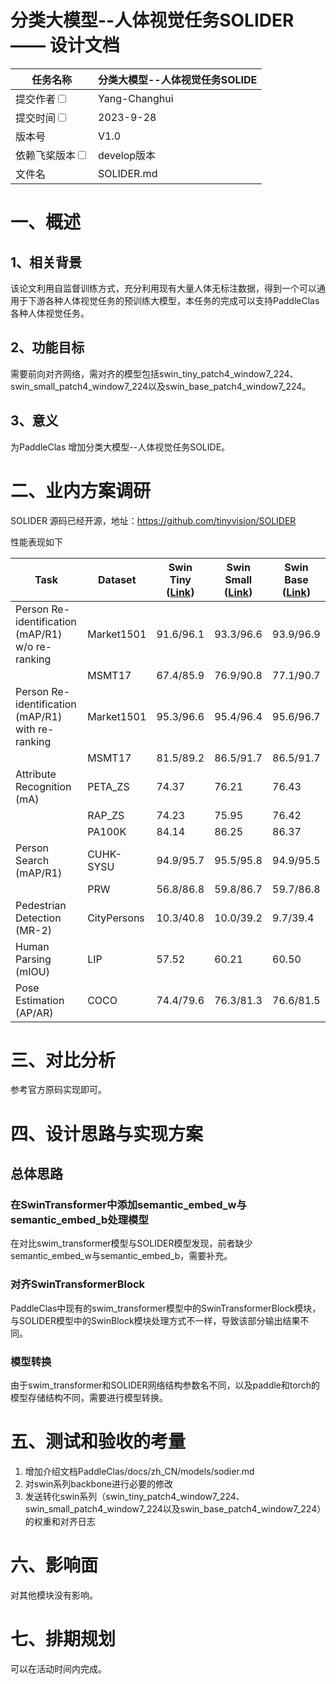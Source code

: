 # 分类大模型--人体视觉任务SOLIDER—— 设计文档

| 任务名称                                                     | 分类大模型--人体视觉任务SOLIDE |
|----------------------------------------------------------|----------------------|
| 提交作者<input type="checkbox" class="rowselector hidden">   | Yang-Changhui |
| 提交时间<input type="checkbox" class="rowselector hidden">   | 2023-9-28            |
| 版本号                                                      | V1.0                 |
| 依赖飞桨版本<input type="checkbox" class="rowselector hidden"> | develop版本            |
| 文件名                                                      | SOLIDER.md<br> |

# 一、概述
## 1、相关背景

该论文利用自监督训练方式，充分利用现有大量人体无标注数据，得到一个可以通用于下游各种人体视觉任务的预训练大模型，本任务的完成可以支持PaddleClas各种人体视觉任务。 


## 2、功能目标
需要前向对齐网络，需对齐的模型包括swin_tiny_patch4_window7_224、swin_small_patch4_window7_224以及swin_base_patch4_window7_224。

## 3、意义

为PaddleClas 增加分类大模型--人体视觉任务SOLIDE。


# 二、业内方案调研

SOLIDER 源码已经开源，地址：https://github.com/tinyvision/SOLIDER

性能表现如下

| Task                                              | Dataset     | Swin Tiny ([Link](https://drive.google.com/file/d/12UyPVFmjoMVpQLHN07tNh4liHUmyDqg8/view?usp=share_link)) | Swin Small ([Link](https://drive.google.com/file/d/1oyEgASqDHc7YUPsQUMxuo2kBZyi2Tzfv/view?usp=share_link)) | Swin Base ([Link](https://drive.google.com/file/d/1uh7tO34tMf73MJfFqyFEGx42UBktTbZU/view?usp=share_link)) |
| ------------------------------------------------- | ----------- | ------------------------------------------------------------ | ------------------------------------------------------------ | ------------------------------------------------------------ |
| Person Re-identification (mAP/R1) w/o re-ranking  | Market1501  | 91.6/96.1                                                    | 93.3/96.6                                                    | 93.9/96.9                                                    |
|                                                   | MSMT17      | 67.4/85.9                                                    | 76.9/90.8                                                    | 77.1/90.7                                                    |
| Person Re-identification (mAP/R1) with re-ranking | Market1501  | 95.3/96.6                                                    | 95.4/96.4                                                    | 95.6/96.7                                                    |
|                                                   | MSMT17      | 81.5/89.2                                                    | 86.5/91.7                                                    | 86.5/91.7                                                    |
| Attribute Recognition (mA)                        | PETA_ZS     | 74.37                                                        | 76.21                                                        | 76.43                                                        |
|                                                   | RAP_ZS      | 74.23                                                        | 75.95                                                        | 76.42                                                        |
|                                                   | PA100K      | 84.14                                                        | 86.25                                                        | 86.37                                                        |
| Person Search (mAP/R1)                            | CUHK-SYSU   | 94.9/95.7                                                    | 95.5/95.8                                                    | 94.9/95.5                                                    |
|                                                   | PRW         | 56.8/86.8                                                    | 59.8/86.7                                                    | 59.7/86.8                                                    |
| Pedestrian Detection (MR-2)                       | CityPersons | 10.3/40.8                                                    | 10.0/39.2                                                    | 9.7/39.4                                                     |
| Human Parsing (mIOU)                              | LIP         | 57.52                                                        | 60.21                                                        | 60.50                                                        |
| Pose Estimation (AP/AR)                           | COCO        | 74.4/79.6                                                    | 76.3/81.3                                                    | 76.6/81.5                                                    |

# 三、对比分析

参考官方原码实现即可。

# 四、设计思路与实现方案

## 总体思路
### 在SwinTransformer中添加semantic_embed_w与semantic_embed_b处理模型

在对比swim_transformer模型与SOLIDER模型发现，前者缺少semantic_embed_w与semantic_embed_b，需要补充。

### 对齐SwinTransformerBlock

PaddleClas中现有的swim_transformer模型中的SwinTransformerBlock模块，与SOLIDER模型中的SwinBlock模块处理方式不一样，导致该部分输出结果不同。

### 模型转换

由于swim_transformer和SOLIDER网络结构参数名不同，以及paddle和torch的模型存储结构不同，需要进行模型转换。

# 五、测试和验收的考量

1. 增加介绍文档PaddleClas/docs/zh_CN/models/sodier.md
2. 对swin系列backbone进行必要的修改
3. 发送转化swin系列（swin_tiny_patch4_window7_224、swin_small_patch4_window7_224以及swin_base_patch4_window7_224）的权重和对齐日志

# 六、影响面

对其他模块没有影响。

# 七、排期规划

可以在活动时间内完成。
